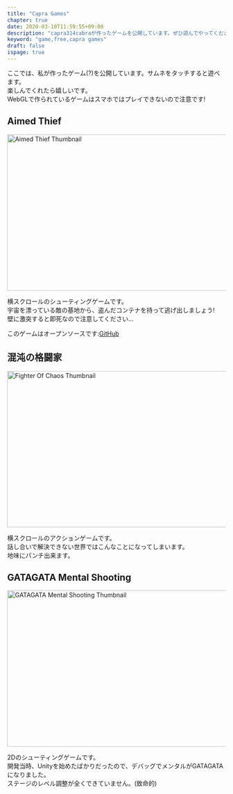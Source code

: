 ```yaml
---
title: "Capra Games"
chapter: true
date: 2020-03-10T11:59:55+09:00
description: "capra314cabraが作ったゲームを公開しています。ぜひ遊んでやってください。"
keyword: "game,free,capra games"
draft: false
ispage: true
---
```


ここでは、私が作ったゲーム(?)を公開しています。サムネをタッチすると遊べます。  
楽しんでくれたら嬉しいです。  
WebGLで作られているゲームはスマホではプレイできないので注意です!

## Aimed Thief

<a href="https://capra314cabra.github.io/games/aimed-thief">
    <img src="https://capra314cabra.github.io/images/games/aimed-thief-thumb.png" alt="Aimed Thief Thumbnail" class="center" width="640" height="360" />
</a>

横スクロールのシューティングゲームです。  
宇宙を漂っている敵の基地から、盗んだコンテナを持って逃げ出しましょう!  
壁に激突すると即死なので注意してください...

このゲームはオープンソースです:[GitHub](https://github.com/capra314cabra/AimedThief)

## 混沌の格闘家

<a href="https://capra314cabra.github.io/games/fighter-of-chaos">
    <img src="https://capra314cabra.github.io/images/games/fighter-of-chaos-thumb.png" alt="Fighter Of Chaos Thumbnail" class="center" width="640" height="360" />
</a>

横スクロールのアクションゲームです。  
話し合いで解決できない世界ではこんなことになってしまいます。  
地味にパンチ出来ます。

## GATAGATA Mental Shooting

<a href="https://capra314cabra.github.io/games/gatagata">
    <img src="https://capra314cabra.github.io/images/games/gatagata-thumb.jpg" alt="GATAGATA Mental Shooting Thumbnail" class="center" width="640" height="360" />
</a>

2Dのシューティングゲームです。  
開発当時、Unityを始めたばかりだったので、デバッグでメンタルがGATAGATAになりました。  
ステージのレベル調整が全くできていません。(致命的)
